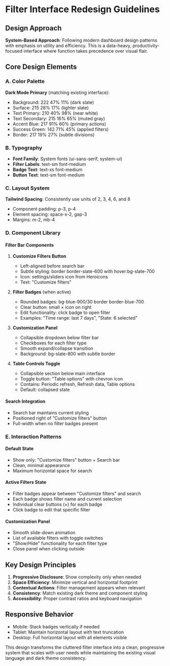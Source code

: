 # Filter Interface Redesign Guidelines

## Design Approach
**System-Based Approach**: Following modern dashboard design patterns with emphasis on utility and efficiency. This is a data-heavy, productivity-focused interface where function takes precedence over visual flair.

## Core Design Elements

### A. Color Palette
**Dark Mode Primary** (matching existing interface):
- Background: 222 47% 11% (dark slate)
- Surface: 215 28% 17% (lighter slate)
- Text Primary: 210 40% 98% (near white)
- Text Secondary: 215 16% 65% (muted gray)
- Accent Blue: 217 91% 60% (primary actions)
- Success Green: 142 71% 45% (applied filters)
- Border: 217 19% 27% (subtle divisions)

### B. Typography
- **Font Family**: System fonts (ui-sans-serif, system-ui)
- **Filter Labels**: text-sm font-medium
- **Badge Text**: text-xs font-medium
- **Button Text**: text-sm font-medium

### C. Layout System
**Tailwind Spacing**: Consistently use units of 2, 3, 4, 6, and 8
- Component padding: p-3, p-4
- Element spacing: space-x-2, gap-3
- Margins: m-2, mb-4

### D. Component Library

#### Filter Bar Components
1. **Customize Filters Button**
   - Left-aligned before search bar
   - Subtle styling: border border-slate-600 with hover:bg-slate-700
   - Icon: settings/sliders icon from Heroicons
   - Text: "Customize filters"

2. **Filter Badges** (when active)
   - Rounded badges: bg-blue-900/30 border border-blue-700
   - Clear button: small × icon on right
   - Edit functionality: click badge to open filter
   - Examples: "Time range: last 7 days", "State: 6 selected"

3. **Customization Panel**
   - Collapsible dropdown below filter bar
   - Checkboxes for each filter type
   - Smooth expand/collapse transition
   - Background: bg-slate-800 with subtle border

4. **Table Controls Toggle**
   - Collapsible section below main interface
   - Toggle button: "Table options" with chevron icon
   - Contains: Periodic refresh, Refresh data, Table options
   - Default: collapsed state

#### Search Integration
- Search bar maintains current styling
- Positioned right of "Customize filters" button
- Full-width when no filter badges present

### E. Interaction Patterns

#### Default State
- Show only: "Customize filters" button + Search bar
- Clean, minimal appearance
- Maximum horizontal space for search

#### Active Filters State
- Filter badges appear between "Customize filters" and search
- Each badge shows filter name and current selection
- Individual clear buttons (×) for each badge
- Click badge to edit that specific filter

#### Customization Panel
- Smooth slide-down animation
- List of available filters with toggle switches
- "Show/Hide" functionality for each filter type
- Close panel when clicking outside

## Key Design Principles
1. **Progressive Disclosure**: Show complexity only when needed
2. **Space Efficiency**: Minimize vertical and horizontal footprint
3. **Contextual Actions**: Filter management appears when relevant
4. **Consistency**: Match existing dark theme and component styling
5. **Accessibility**: Proper contrast ratios and keyboard navigation

## Responsive Behavior
- Mobile: Stack badges vertically if needed
- Tablet: Maintain horizontal layout with text truncation
- Desktop: Full horizontal layout with all elements visible

This design transforms the cluttered filter interface into a clean, progressive system that scales with user needs while maintaining the existing visual language and dark theme consistency.
